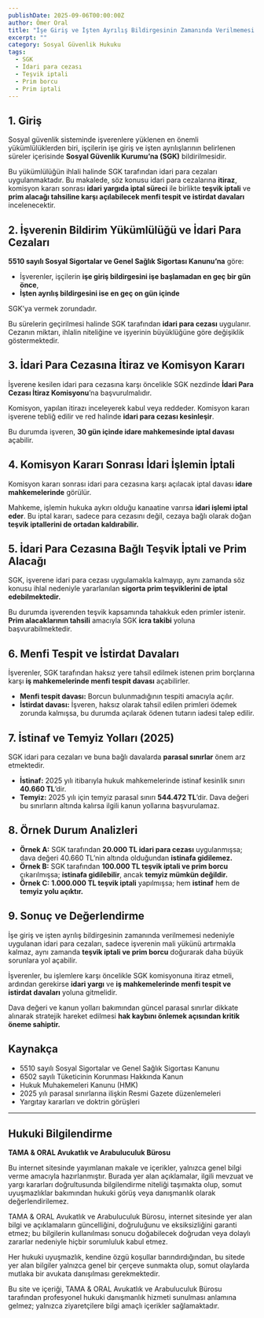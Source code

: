 ```yaml
---
publishDate: 2025-09-06T00:00:00Z
author: Ömer Oral
title: "İşe Giriş ve İşten Ayrılış Bildirgesinin Zamanında Verilmemesi Dolayısıyla SGK Tarafından Uygulanan İdari Para Cezaları ve İtiraz Süreçleri"
excerpt: ""
category: Sosyal Güvenlik Hukuku
tags:
  - SGK
  - İdari para cezası
  - Teşvik iptali
  - Prim borcu
  - Prim iptali
---
```


## 1. Giriş
Sosyal güvenlik sisteminde işverenlere yüklenen en önemli yükümlülüklerden biri, işçilerin işe giriş ve işten ayrılışlarının belirlenen süreler içerisinde **Sosyal Güvenlik Kurumu’na (SGK)** bildirilmesidir.  

Bu yükümlülüğün ihlali halinde SGK tarafından idari para cezaları uygulanmaktadır. Bu makalede, söz konusu idari para cezalarına **itiraz**, komisyon kararı sonrası **idari yargıda iptal süreci** ile birlikte **teşvik iptali** ve **prim alacağı tahsiline karşı açılabilecek menfi tespit ve istirdat davaları** incelenecektir.

## 2. İşverenin Bildirim Yükümlülüğü ve İdari Para Cezaları
**5510 sayılı Sosyal Sigortalar ve Genel Sağlık Sigortası Kanunu’na** göre:  
- İşverenler, işçilerin **işe giriş bildirgesini işe başlamadan en geç bir gün önce**,  
- **İşten ayrılış bildirgesini ise en geç on gün içinde**  

SGK’ya vermek zorundadır.  

Bu sürelerin geçirilmesi halinde SGK tarafından **idari para cezası** uygulanır. Cezanın miktarı, ihlalin niteliğine ve işyerinin büyüklüğüne göre değişiklik göstermektedir.

## 3. İdari Para Cezasına İtiraz ve Komisyon Kararı
İşverene kesilen idari para cezasına karşı öncelikle SGK nezdinde **İdari Para Cezası İtiraz Komisyonu**’na başvurulmalıdır.  

Komisyon, yapılan itirazı inceleyerek kabul veya reddeder. Komisyon kararı işverene tebliğ edilir ve red halinde **idari para cezası kesinleşir**.  

Bu durumda işveren, **30 gün içinde idare mahkemesinde iptal davası** açabilir.

## 4. Komisyon Kararı Sonrası İdari İşlemin İptali
Komisyon kararı sonrası idari para cezasına karşı açılacak iptal davası **idare mahkemelerinde** görülür.  

Mahkeme, işlemin hukuka aykırı olduğu kanaatine varırsa **idari işlemi iptal eder**. Bu iptal kararı, sadece para cezasını değil, cezaya bağlı olarak doğan **teşvik iptallerini de ortadan kaldırabilir.**

## 5. İdari Para Cezasına Bağlı Teşvik İptali ve Prim Alacağı
SGK, işverene idari para cezası uygulamakla kalmayıp, aynı zamanda söz konusu ihlal nedeniyle yararlanılan **sigorta prim teşviklerini de iptal edebilmektedir.**  

Bu durumda işverenden teşvik kapsamında tahakkuk eden primler istenir. **Prim alacaklarının tahsili** amacıyla SGK **icra takibi** yoluna başvurabilmektedir.

## 6. Menfi Tespit ve İstirdat Davaları
İşverenler, SGK tarafından haksız yere tahsil edilmek istenen prim borçlarına karşı **iş mahkemelerinde menfi tespit davası** açabilirler.  

- **Menfi tespit davası:** Borcun bulunmadığının tespiti amacıyla açılır.  
- **İstirdat davası:** İşveren, haksız olarak tahsil edilen primleri ödemek zorunda kalmışsa, bu durumda açılarak ödenen tutarın iadesi talep edilir.  

## 7. İstinaf ve Temyiz Yolları (2025)
SGK idari para cezaları ve buna bağlı davalarda **parasal sınırlar** önem arz etmektedir.  

- **İstinaf:** 2025 yılı itibarıyla hukuk mahkemelerinde istinaf kesinlik sınırı **40.660 TL**’dir.  
- **Temyiz:** 2025 yılı için temyiz parasal sınırı **544.472 TL**’dir. Dava değeri bu sınırların altında kalırsa ilgili kanun yollarına başvurulamaz.  

## 8. Örnek Durum Analizleri
- **Örnek A:** SGK tarafından **20.000 TL idari para cezası** uygulanmışsa; dava değeri 40.660 TL’nin altında olduğundan **istinafa gidilemez.**  
- **Örnek B:** SGK tarafından **100.000 TL teşvik iptali ve prim borcu** çıkarılmışsa; **istinafa gidilebilir**, ancak **temyiz mümkün değildir.**  
- **Örnek C:** **1.000.000 TL teşvik iptali** yapılmışsa; hem **istinaf** hem de **temyiz yolu açıktır.**  

## 9. Sonuç ve Değerlendirme
İşe giriş ve işten ayrılış bildirgesinin zamanında verilmemesi nedeniyle uygulanan idari para cezaları, sadece işverenin mali yükünü artırmakla kalmaz, aynı zamanda **teşvik iptali ve prim borcu** doğurarak daha büyük sorunlara yol açabilir.  

İşverenler, bu işlemlere karşı öncelikle SGK komisyonuna itiraz etmeli, ardından gerekirse **idari yargı** ve **iş mahkemelerinde menfi tespit ve istirdat davaları** yoluna gitmelidir.  

Dava değeri ve kanun yolları bakımından güncel parasal sınırlar dikkate alınarak stratejik hareket edilmesi **hak kaybını önlemek açısından kritik öneme sahiptir.**

## Kaynakça
- 5510 sayılı Sosyal Sigortalar ve Genel Sağlık Sigortası Kanunu  
- 6502 sayılı Tüketicinin Korunması Hakkında Kanun  
- Hukuk Muhakemeleri Kanunu (HMK)  
- 2025 yılı parasal sınırlarına ilişkin Resmi Gazete düzenlemeleri  
- Yargıtay kararları ve doktrin görüşleri  

---

## Hukuki Bilgilendirme

**TAMA & ORAL Avukatlık ve Arabuluculuk Bürosu**  

Bu internet sitesinde yayımlanan makale ve içerikler, yalnızca genel bilgi verme amacıyla hazırlanmıştır. Burada yer alan açıklamalar, ilgili mevzuat ve yargı kararları doğrultusunda bilgilendirme niteliği taşımakta olup, somut uyuşmazlıklar bakımından hukuki görüş veya danışmanlık olarak değerlendirilemez.  

TAMA & ORAL Avukatlık ve Arabuluculuk Bürosu, internet sitesinde yer alan bilgi ve açıklamaların güncelliğini, doğruluğunu ve eksiksizliğini garanti etmez; bu bilgilerin kullanılması sonucu doğabilecek doğrudan veya dolaylı zararlar nedeniyle hiçbir sorumluluk kabul etmez.  

Her hukuki uyuşmazlık, kendine özgü koşullar barındırdığından, bu sitede yer alan bilgiler yalnızca genel bir çerçeve sunmakta olup, somut olaylarda mutlaka bir avukata danışılması gerekmektedir.  

Bu site ve içeriği, TAMA & ORAL Avukatlık ve Arabuluculuk Bürosu tarafından profesyonel hukuki danışmanlık hizmeti sunulması anlamına gelmez; yalnızca ziyaretçilere bilgi amaçlı içerikler sağlamaktadır.  
